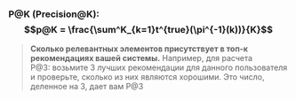 ### P@K (Precision@K): $$p@K = \frac{\sum^K_{k=1}t^{true}(\pi^{-1}(k))}{K}$$
> __Сколько релевантных элементов присутствует в топ-к рекомендациях вашей системы.__ Например, для расчета P@3: возьмите 3 лучших рекомендации для данного пользователя и проверьте, сколько из них являются хорошими. Это число, деленное на 3, дает вам P@3